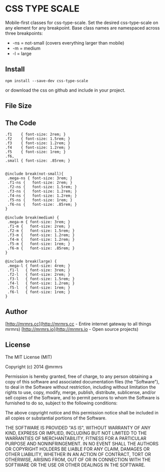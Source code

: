 # CSS TYPE SCALE

  Mobile-first classes for css-type-scale.
  Set the desired css-type-scale on any element for any breakpoint.
  Base class names are namespaced across three breakpoints:

*  -ns = not-small (covers everything larger than mobile)
*  -m  = medium
*  -l  = large

## Install
```
npm install --save-dev css-type-scale
```
or download the css on github and include in your project.

## File Size


## The Code
```
.f1    { font-size: 2rem; }
.f2    { font-size: 1.5rem; }
.f3    { font-size: 1.2rem; }
.f4    { font-size: 1.2rem; }
.f5    { font-size: 1rem; }
.f6,
.small { font-size: .85rem; }


@include break(not-small){
 .mega-ns { font-size: 3rem; }
 .f1-ns {   font-size: 2rem; }
 .f2-ns {   font-size: 1.5rem; }
 .f3-ns {   font-size: 1.2rem; }
 .f4-ns {   font-size: 1.2rem; }
 .f5-ns {   font-size: 1rem; }
 .f6-ns {   font-size: .85rem; }
}

@include break(medium) {
 .mega-m { font-size: 3rem; }
 .f1-m {   font-size: 2rem; }
 .f2-m {   font-size: 1.5rem; }
 .f3-m {   font-size: 1.2rem; }
 .f4-m {   font-size: 1.2rem; }
 .f5-m {   font-size: 1rem; }
 .f6-m {   font-size: .85rem; }
}

@include break(large) {
 .mega-l { font-size: 4rem; }
 .f1-l   { font-size: 3rem; }
 .f2-l   { font-size: 2rem; }
 .f3-l   { font-size: 1.5rem; }
 .f4-l   { font-size: 1.2rem; }
 .f5-l   { font-size: 1rem; }
 .f6-l   { font-size: 1rem; }
}

```

## Author

[http://mrmrs.cc](http://mrmrs.cc - Entire internet gateway to all things mrmrs)
[http://mrmrs.io](http://mrmrs.io - Open source projects)

## License

The MIT License (MIT)

Copyright (c) 2014 @mrmrs

Permission is hereby granted, free of charge, to any person obtaining a copy
of this software and associated documentation files (the "Software"), to deal
in the Software without restriction, including without limitation the rights
to use, copy, modify, merge, publish, distribute, sublicense, and/or sell
copies of the Software, and to permit persons to whom the Software is
furnished to do so, subject to the following conditions:

The above copyright notice and this permission notice shall be included in
all copies or substantial portions of the Software.

THE SOFTWARE IS PROVIDED "AS IS", WITHOUT WARRANTY OF ANY KIND, EXPRESS OR
IMPLIED, INCLUDING BUT NOT LIMITED TO THE WARRANTIES OF MERCHANTABILITY,
FITNESS FOR A PARTICULAR PURPOSE AND NONINFRINGEMENT. IN NO EVENT SHALL THE
AUTHORS OR COPYRIGHT HOLDERS BE LIABLE FOR ANY CLAIM, DAMAGES OR OTHER
LIABILITY, WHETHER IN AN ACTION OF CONTRACT, TORT OR OTHERWISE, ARISING FROM,
OUT OF OR IN CONNECTION WITH THE SOFTWARE OR THE USE OR OTHER DEALINGS IN
THE SOFTWARE.

